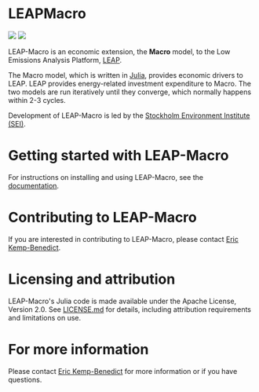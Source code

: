 # LEAPMacro

[![](https://img.shields.io/badge/docs-stable-blue.svg)](https://sei-international.github.io/LEAPMacro/stable)
[![](https://img.shields.io/badge/docs-dev-blue.svg)](https://sei-international.github.io/LEAPMacro/dev)

LEAP-Macro is an economic extension, the **Macro** model, to the Low Emissions Analysis Platform, [LEAP](https://leap.sei.org/).

The Macro model, which is written in [Julia](https://julialang.org/), provides economic drivers to LEAP. LEAP provides energy-related investment expenditure to Macro. The two models are run iteratively until they converge, which normally happens within 2-3 cycles.

Development of LEAP-Macro is led by the [Stockholm Environment Institute (SEI)](https://www.sei.org/).

# Getting started with LEAP-Macro

For instructions on installing and using LEAP-Macro, see the [documentation](https://sei-international.github.io/LEAPMacro/).

# Contributing to LEAP-Macro

If you are interested in contributing to LEAP-Macro, please contact [Eric Kemp-Benedict](https://www.sei.org/people/eric-kemp-benedict/).

# Licensing and attribution

LEAP-Macro's Julia code is made available under the Apache License, Version 2.0. See [LICENSE.md](LICENSE.md) for details, including attribution requirements and limitations on use.

# For more information

Please contact [Eric Kemp-Benedict](https://www.sei.org/people/eric-kemp-benedict/) for more information or if you have questions.
